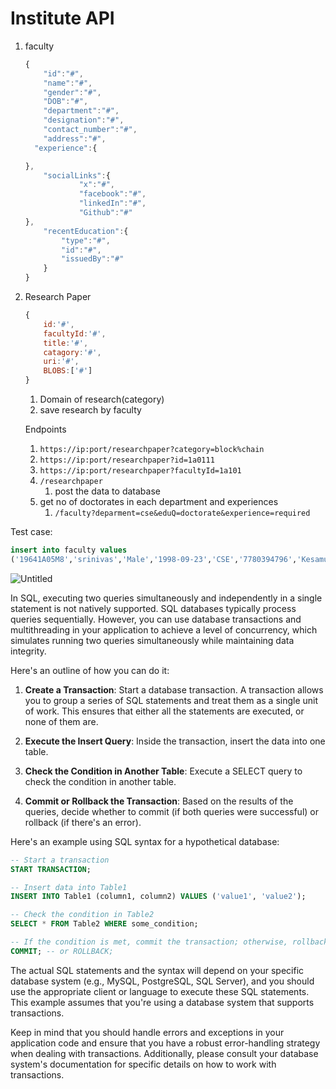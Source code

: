 # Institute API

1. faculty

    ```jsx
    {
    	"id":"#",
    	"name":"#",
    	"gender":"#",
    	"DOB":"#",
    	"department":"#",
    	"designation":"#",
    	"contact_number":"#",
    	"address":"#",
      "experience":{
    
    },
    	"socialLinks":{
    			"x":"#",
    			"facebook":"#",
    			"linkedIn":"#",
    			"Github":"#"
    },
    	"recentEducation":{
    		"type":"#",
    		"id":"#",
    		"issuedBy":"#"
    	}
    }
    ```

2. Research Paper

    ```jsx
    {
    	id:'#',
    	facultyId:'#',
    	title:'#',
    	catagory:'#',
    	uri:'#',
    	BLOBS:['#']
    }
    ```

    1. Domain of research(category)
    2. save research by faculty

   Endpoints

    1. `https://ip:port/researchpaper?category=block%chain`
    2. `https://ip:port/researchpaper?id=1a0111`
    3. `https://ip:port/researchpaper?facultyId=1a101`
    4. `/researchpaper`
        1. post the data to database
    5. get no of doctorates in each department and experiences
        1. `/faculty?deparment=cse&eduQ=doctorate&experience=required`


Test case:

```sql
insert into faculty values
('19641A05M8','srinivas','Male','1998-09-23','CSE','7780394796','Kesamudra,m telangana')
```

![Untitled](https://prod-files-secure.s3.us-west-2.amazonaws.com/1ad0cdb1-f38f-4691-ae41-b774d45d7e8f/e50f43be-05d6-448c-969c-31ef318b2554/Untitled.png)





In SQL, executing two queries simultaneously and independently in a single statement is not natively supported. SQL databases typically process queries sequentially. However, you can use database transactions and multithreading in your application to achieve a level of concurrency, which simulates running two queries simultaneously while maintaining data integrity.

Here's an outline of how you can do it:

1. **Create a Transaction**: Start a database transaction. A transaction allows you to group a series of SQL statements and treat them as a single unit of work. This ensures that either all the statements are executed, or none of them are.

2. **Execute the Insert Query**: Inside the transaction, insert the data into one table.

3. **Check the Condition in Another Table**: Execute a SELECT query to check the condition in another table.

4. **Commit or Rollback the Transaction**: Based on the results of the queries, decide whether to commit (if both queries were successful) or rollback (if there's an error).

Here's an example using SQL syntax for a hypothetical database:

```sql
-- Start a transaction
START TRANSACTION;

-- Insert data into Table1
INSERT INTO Table1 (column1, column2) VALUES ('value1', 'value2');

-- Check the condition in Table2
SELECT * FROM Table2 WHERE some_condition;

-- If the condition is met, commit the transaction; otherwise, rollback
COMMIT; -- or ROLLBACK;
```

The actual SQL statements and the syntax will depend on your specific database system (e.g., MySQL, PostgreSQL, SQL Server), and you should use the appropriate client or language to execute these SQL statements. This example assumes that you're using a database system that supports transactions.

Keep in mind that you should handle errors and exceptions in your application code and ensure that you have a robust error-handling strategy when dealing with transactions. Additionally, please consult your database system's documentation for specific details on how to work with transactions.